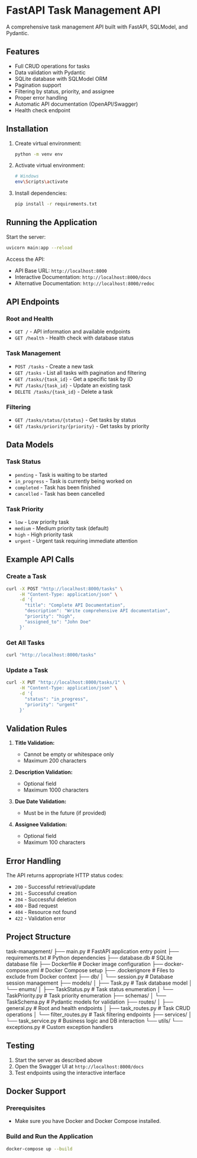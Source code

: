 # FastAPI Task Management API

A comprehensive task management API built with FastAPI, SQLModel, and Pydantic.

## Features

- Full CRUD operations for tasks
- Data validation with Pydantic
- SQLite database with SQLModel ORM
- Pagination support
- Filtering by status, priority, and assignee
- Proper error handling
- Automatic API documentation (OpenAPI/Swagger)
- Health check endpoint

## Installation

1. Create virtual environment:
   ```bash
   python -m venv env
   ```

2. Activate virtual environment:
   ```bash
   # Windows
   env\Scripts\activate
   ```

3. Install dependencies:
   ```bash
   pip install -r requirements.txt
   ```

## Running the Application

Start the server:
```bash
uvicorn main:app --reload
```

Access the API:
- API Base URL: `http://localhost:8000`
- Interactive Documentation: `http://localhost:8000/docs`
- Alternative Documentation: `http://localhost:8000/redoc`

## API Endpoints

### Root and Health
- `GET /` - API information and available endpoints
- `GET /health` - Health check with database status

### Task Management
- `POST /tasks` - Create a new task
- `GET /tasks` - List all tasks with pagination and filtering
- `GET /tasks/{task_id}` - Get a specific task by ID
- `PUT /tasks/{task_id}` - Update an existing task
- `DELETE /tasks/{task_id}` - Delete a task

### Filtering
- `GET /tasks/status/{status}` - Get tasks by status
- `GET /tasks/priority/{priority}` - Get tasks by priority

## Data Models

### Task Status
- `pending` - Task is waiting to be started
- `in_progress` - Task is currently being worked on
- `completed` - Task has been finished
- `cancelled` - Task has been cancelled

### Task Priority
- `low` - Low priority task
- `medium` - Medium priority task (default)
- `high` - High priority task
- `urgent` - Urgent task requiring immediate attention

## Example API Calls

### Create a Task
```bash
curl -X POST "http://localhost:8000/tasks" \
     -H "Content-Type: application/json" \
     -d '{
       "title": "Complete API Documentation",
       "description": "Write comprehensive API documentation",
       "priority": "high",
       "assigned_to": "John Doe"
     }'
```

### Get All Tasks
```bash
curl "http://localhost:8000/tasks"
```

### Update a Task
```bash
curl -X PUT "http://localhost:8000/tasks/1" \
     -H "Content-Type: application/json" \
     -d '{
       "status": "in_progress",
       "priority": "urgent"
     }'
```

## Validation Rules

1. **Title Validation:**
   - Cannot be empty or whitespace only
   - Maximum 200 characters

2. **Description Validation:**
   - Optional field
   - Maximum 1000 characters

3. **Due Date Validation:**
   - Must be in the future (if provided)

4. **Assignee Validation:**
   - Optional field
   - Maximum 100 characters

## Error Handling

The API returns appropriate HTTP status codes:
- `200` - Successful retrieval/update
- `201` - Successful creation
- `204` - Successful deletion
- `400` - Bad request
- `404` - Resource not found
- `422` - Validation error

## Project Structure

task-management/
├── main.py                 # FastAPI application entry point
├── requirements.txt        # Python dependencies
├── database.db             # SQLite database file
├── Dockerfile              # Docker image configuration
├── docker-compose.yml      # Docker Compose setup
├── .dockerignore           # Files to exclude from Docker context
├── db/
│   └── session.py          # Database session management
├── models/
│   ├── Task.py             # Task database model
│   └── enums/
│       ├── TaskStatus.py   # Task status enumeration
│       └── TaskPriority.py # Task priority enumeration
├── schemas/
│   └── TaskSchema.py       # Pydantic models for validation
├── routes/
│   ├── general.py          # Root and health endpoints
│   ├── task_routes.py      # Task CRUD operations
│   └── filter_routes.py    # Task filtering endpoints
├── services/
│   └── task_service.py     # Business logic and DB interaction
└── utils/
    └── exceptions.py       # Custom exception handlers



## Testing

1. Start the server as described above
2. Open the Swagger UI at `http://localhost:8000/docs`
3. Test endpoints using the interactive interface

## Docker Support

### Prerequisites

- Make sure you have Docker and Docker Compose installed.

### Build and Run the Application

```bash
docker-compose up --build
